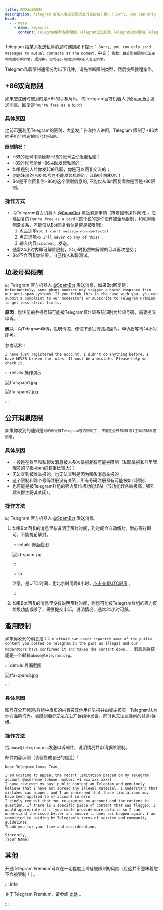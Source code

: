 ```yaml
---
title: 解除私聊限制
description: Telegram 给某人发送私聊消息时遇到如下提示：Sorry, you can only send messages to mutual contacts at the moment.本文介绍了Telegram如何解除私聊限制。
head:
  - - meta
    - name: keywords
      content: Telegram解除私聊限制,Telegram无法私聊,Telegram双向限制,Telegram垃圾号码限制,Telegram私聊限制,TG解除私聊限制,TG无法私聊,TG垃圾号码限制,TG私聊限制,电报解除私聊限制,电报无法私聊,电报双向限制,电报垃圾号码限制,电报私聊限制,Telegram Spam
---
```


Telegram 给某人发送私聊消息时遇到如下提示：
`Sorry, you can only send messages to mutual contacts at the moment.`
中文：
`抱歉，目前您被限制无法主动发起私聊消息。`或`抱歉，您现在只能给双向联系人发送消息。`

Telegram私聊限制通常分为以下几种，请先判断限制类型，然后按照教程操作。

## +86双向限制

如果您注册时使用的是+86的手机号码，向Telegram官方机器人 [@SpamBot](https://t.me/spambot) 发送消息，回复是`You're free as a bird!`

### 具体原因

之前币圈利用Telegram的便利，大量发广告和拉人进群。Telegram 限制了+86大陆手机号绑定的账号的私聊。

**限制情况：**

- +86的账号不能给非+86的账号主动发起私聊；
- +86的账号能给+86主动发起私聊的；
- 如果是别人给你发起的私聊，你是可以回复交流的；
- 刚刚注册的+86 账号也不能发起私聊的，过段时间就OK了；
- Bot是不会回复你+86的这个限制信息的, 不能仅从Bot回复看你是否是+86限制。

 ### 操作方式

- 向Telegram官方机器人 [@SpamBot](https://t.me/spambot) 发送消息申请（跟着提示操作就行），忽略回复的`You're free as a bird!`(这个说的是你没有被全局限制，和私聊限制没关系，不能仅从Bot回复看你是否是被限制);
  1. 点击选项`But I can't message non-contacts!`;
  2. 点击选项`No I'll never do any of this!`；
  3. 输入内容`accident`，发送。
- 通常24小时内即可解除限制，24小时仍然未解除的可以再次提交；
- Bot不会回复你结果，自己找人私聊测试。

## 垃圾号码限制

向 Telegram 官方机器人 [@SpamBot](https://t.me/spambot) 发送消息，如果Bot回复是：```Unfortunately, some phone numbers may trigger a harsh response from our anti-spam systems. If you think this is the case with you, you can submit a complaint to our moderators or subscribe to Telegram Premium to get less strict limits.```

**原因**：您注册的手机号码可能被Telegram反垃圾系统识别为垃圾号码，需要提交申诉。

**解决**：向Telegram申诉，说明情况，保证不会进行违规操作。申诉后等待24小时即可。

参考话术：

```
I have just registered the account. I didn't do anything before. I have NEVER broken the rules. It must be a mistake. Please help me check it.
```

::: details 操作演示

![tfa-spam1.jpg](https://cdn.jsdelivr.net/gh/feijiqun/images/tfa/spam1.jpg)

![tfa-spam2.jpg](https://cdn.jsdelivr.net/gh/feijiqun/images/tfa/spam2.jpg)

:::

## 公开消息限制

如果你收到的通知是```你的账号被Telegram官方限制了, 不能在公开群和(或)主动私聊发送消息```。

### 具体原因

- 一般是在群里和私聊发消息被人多次举报就有可能被限制（私聊举报和群里管理员的举报+ban的权重比较大）；
- 无法查到被谁举报的，也无法查到是因为哪条消息举报的；
- 这个限制和哪个号码注册没有关系，所有号码注册都有可能被如此限制。
- 也可能是被Telegram群组的强力反垃圾功能误杀（该功能误杀率极高，强烈建议群主将其关闭）。

### 操作方法

向 Telegram 官方机器人 [@SpamBot](https://t.me/spambot) 发送消息。

1. 如果Bot回复的消息里有说明了解封时间，到时间会自动解封，耐心等待即可，不能提前解封。

   ::: details 界面截图

   ![td-spam.jpg](https://cdn.jsdelivr.net/gh/feijiqun/images/td/spam.jpg)

   :::

   ::: tip

   注意，是UTC 时间，比北京时间晚8小时，[点击查看UTC时间](https://time.is/zh/UTC) 。

   :::

2. 如果Bot回复的消息里没有说明解封时间，则您可能被Telegram群组的强力反垃圾功能误杀了，需要提交申诉，说明情况，通常24小时可解。

## 滥用限制

如果你收到的消息是：`I'm afraid our users reported some of the public content you posted on telegram in the past as illegal and our moderators have confirmed it and taken the content down... `消息最后结尾是一个邮箱`abuse@telegram.org`。

::: details 界面截图

![tfa-spam3.jpg](https://cdn.jsdelivr.net/gh/feijiqun/images/tfa/spam3.jpg)

:::

### 具体原因

账号在公开频道/群组中发布的内容被其他用户举报并由版主核实，Telegram认为你有滥用行为。被限制后将无法在公开群组中发言，同时也无法创建新的频道/群组。

### 操作方法

给`abuse@telegram.org`发送申诉邮件，说明情况并申请解除限制。

邮件内容示例（请替换成自己的信息）：

```
Dear Telegram Abuse Team,

I am writing to appeal the recent limitation placed on my Telegram account @username (phone number: +1 xxx xxx xxxx) .
I have reviewed my past public content on Telegram and genuinely believe that I have not spread any illegal material. I understand that mistakes can happen, and I am concerned that these limitations may have been applied to my account in error.
I kindly request that you re-examine my account and the content in question. If there is a specific piece of content that was flagged, I would appreciate it if you could provide more details so I can understand the issue better and ensure it does not happen again. I am committed to abiding by Telegram's terms of service and community guidelines.
Thank you for your time and consideration.

Sincerely,
[Your Name]
```

## 其他

开通Telegram Premium可以在一定程度上降低被限制的风险（但这并不意味着您不会被限制！）。

::: info

关于Telegram Premium，请参阅 [此处](./premium.html) 。

:::
